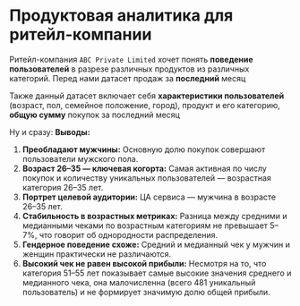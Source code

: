 # Продуктовая аналитика для ритейл-компании
Ритейл-компания `ABC Private Limited` хочет понять **поведение пользователей** в разрезе различных продуктов из различных категорий. Перед нами датасет продаж за **последний** месяц

Также данный датасет включает себя **характеристики пользователей** (возраст, пол, семейное положение, город), продукт и его категорию, **общую сумму** покупок за последний месяц

Ну и сразу: **Выводы:**
1) **Преобладают мужчины:** Основную долю покупок совершают пользователи мужского пола.
2) **Возраст 26–35 — ключевая когорта:** Самая активная по числу покупок и количеству уникальных пользователей — возрастная категория 26–35 лет.
3) **Портрет целевой аудитории:** ЦА сервиса — мужчина в возрасте 26–35 лет.
4) **Стабильность в возрастных метриках:** Разница между средними и медианными чеками по возрастным категориям не превышает 5–7%, что говорит об однородности распределения.
5) **Гендерное поведение схоже:** Средний и медианный чек у мужчин и женщин практически не различаются.
6) **Высокий чек не равен высокой прибыли:**
Несмотря на то, что категория 51–55 лет показывает самые высокие значения среднего и медианного чека, она малочисленна (всего 481 уникальный пользователь) и не формирует значимую долю общей прибыли.
